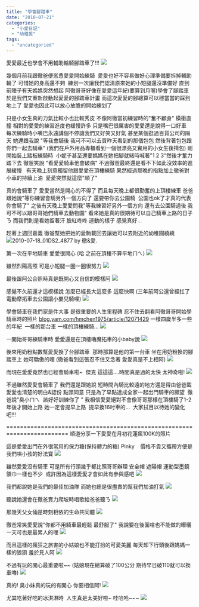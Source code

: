 ```yaml
---
title: "學會腳踏車"
date: "2010-07-21"
categories: 
  - "小愛日記"
  - "幼稚愛"
tags: 
  - "uncategoried"
---
```


愛愛最近也學會不用輔助輪騎腳踏車了!!! ![](images/4810951919_f66db40ef0.jpg)

幾個月前我跟徹爸便慫恿愛愛開始練騎  愛愛也好不容易做好心理準備要拆掉輔助輪了 可惜她的身高還不夠  練划一次讓我們認清原來她的小短腿還沒準備好 直到前陣子有天媽媽突然想起 阿徹哥哥好像在愛愛這年紀(要算到月喔)學會了腳踏車 於是我們又重新啟動起愛愛的腳踏車計畫 而這次愛愛的腳總算可以穩當當的踩到地上了 愛愛也因此可以放心放膽的開始練划了

只是小女生真的力氣比較小也比較秀皮 不像阿徹當初練習時的"奮不顧身" 橫衝直撞 相對的愛愛的練習進度也緩慢許多 只是嘴巴很厲害的愛愛還是說得一口好車  每次練騎時小嘴巴永遠講個不停讓我們又好笑又好氣 甚至某個逛過百貨公司的隔天 她還跟我說 "等我會騎後 我可不可以去買昨天看到的那個包包 然後背著包包跟你們一起去騎車" (我們在戶外用品專櫃看到一個很漂亮又實用的小女生後揹包) 剛開始裝上踏板練騎時  小妮子甚至還要媽媽在她把腳就緒時喊著"1 2 3"然後才奮力踏下去 徹爸笑說 "看愛愛騎車他會破病" 不過徹爸最終還是看不下如此沒效率的進展緩慢   有天晚上刻意獨留他跟愛愛在頂樓練騎 果然經過那晚的指點加上徹爸對小車的持續上油  愛愛突然就這麼"順了"

真的會騎車了 愛愛當然是開心的不得了 而且每天晚上都很勤奮的上頂樓練車 爸爸跟她說"等你練習會騎另外一個方向了 還要帶你去公園騎  公園也ok了才真的代表你會騎了" 之後有天晚上愛愛問我"等我練習好另外一個方向 還有去公園騎過後 我可不可以跟哥哥她們騎車去動物園" 看來她是真的很期待可以自己騎車上路的日子ㄋ 而我們則是看她留著汗 臉紅咚咚 運動的樣子 感覺真好…

趁著上週回嘉義 徹爸幫她把她的愛駒載回去讓她可以去附近的幼稚園繞繞 ![2010-07-18_01DS2_4877 by 徹&愛.](images/4810951637_054a80d242.jpg)

第一次在平地騎車 愛愛很開心 (哈 之前在頂樓不算平地ㄇㄟ) ![](images/4811574644_e1c76b7e8f.jpg)

雖然烈陽高照 可是小短腿一圈一圈很努力 ![](images/4811574934_3d5039744d.jpg)

最後跟阿公合照時真是既開心又自信的模樣阿 ![](images/4811574518_f37331dfd8.jpg)

感覺不久前還才這模樣說 怎麼已經長大這麼多 這麼快啊 (三年前阿公還曾經扛了電動摩拓車去公園讓小嬰兒騎哩) ![](images/572297478_a651b2a31e.jpg)

學會騎車在我們家是件大事 是很重要的人生里程碑 忍不住去翻看阿徹哥哥開始學騎車時的照片 [blog.yam.com/hmchen1975/article/12071429](http://blog.yam.com/hmchen1975/article/12071429) 一樣四歲半多一些的年紀  一樣的那台車 一樣的頂樓練騎... ![](images/1519873039_9b789bfe83.jpg)

一開始哥哥練騎車時 愛愛還是在頂樓嚕魔拓車的小baby說 ![](images/1520735356_5f6afe0b9a.jpg)

後來用奶粉點數幫愛愛換了台腳踏車  那時那算是他的第一台車 坐在用奶粉換的腳踏車上 她可驕傲的哩 (徹爸看到這張忍不住又念著 愛愛真是不上相阿) ![](images/1881716410_ff664c042a.jpg)

而現在愛愛竟然也已經會騎車啦~  傑克 這這這....時間真是過的太快 太神奇啦! ![](images/4810953111_6af072026c.jpg)

不過雖然愛愛會騎車了 我們還是跟她說 短時間內騎比較遠的地方還是得由爸爸載 愛愛也清楚的明白&認份 點頭同意 只是為了早點達成全家一起岀門騎車的願望  徹爸說"臭小ㄇㄟ  該好好訓練你了 " 我相信愛愛絕對不會像哥哥那樣在頂樓騎了1-2年後才開始上路 她一定會提早上路  提早換16吋車的...  大家拭目以待她的變化吧!!!

\======================================================================== 順道分享一下愛愛在月初花蓮瘋100K的照片

這是愛愛出門在外很常用的保力糖(保持體力的糖) Pinky    價格不貴又攜帶方便是我們哄小孩的好法寶 ![](images/4769393195_0dfcf11489.jpg)

雖然愛愛沒有騎車 可是所有行頭幾乎都比照哥哥辦理 安全帽 遮陽帽 運動型墨鏡 領巾一樣也不少  或許因為這樣愛愛才會如此有參與感吧 ![](images/4769383305_843de96d31.jpg)

我們都說她是我們的最佳加油隊 而她也總是很盡責的幫我們加油打氣 ![](images/4769383135_7582d2b645.jpg)

聽說她還會在徹爸賣力爬坡時唱歌給爸爸聽ㄋ ![](images/4770006502_aacea8ae65.jpg)

那幾天父女倆是時刻相依的生命共同體 ![](images/4769989372_d0ea87bd70.jpg)

徹爸常笑愛愛說"你都不用騎車最輕鬆 最舒服了" 我說要在後面啥也不能做的曝曬一天可也是最累人的哩 ![](images/4769357651_6454f993b6.jpg)

而且這樣的瘋狂之旅害的小姑娘也不能打扮的可愛美麗 每天卸下行頭後跟媽媽一樣的狼狽 羞於見人阿 ![](images/4769344505_c03ef861a5.jpg)

不過有玩的開心最重要啦~~ (姑娘現在總算破了100公分 期待早日破110就可以換車嚕) ![](images/4769984470_23c82b929e.jpg)

真的! 臭小妹真的玩的有開心 你要相信阿! ![](images/4769981234_8f5b98f343.jpg)

尤其吃著好吃的冰淇淋時  人生真是太美好啦~ 哇哈哈~~~ ![](images/4769339701_4ac85c9e75.jpg)
